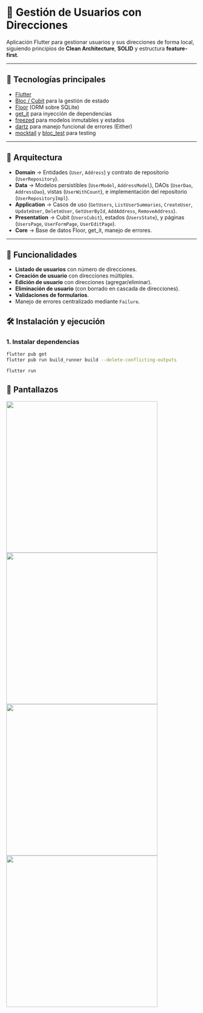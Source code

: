 # 👥 Gestión de Usuarios con Direcciones

Aplicación Flutter para gestionar usuarios y sus direcciones de forma local, siguiendo principios de **Clean Architecture**, **SOLID** y estructura **feature-first**.

---

## 🚀 Tecnologías principales

- [Flutter](https://flutter.dev/)
- [Bloc / Cubit](https://pub.dev/packages/flutter_bloc) para la gestión de estado
- [Floor](https://pub.dev/packages/floor) (ORM sobre SQLite)
- [get_it](https://pub.dev/packages/get_it) para inyección de dependencias
- [freezed](https://pub.dev/packages/freezed) para modelos inmutables y estados
- [dartz](https://pub.dev/packages/dartz) para manejo funcional de errores (Either)
- [mocktail](https://pub.dev/packages/mocktail) y [bloc_test](https://pub.dev/packages/bloc_test) para testing

---

## 📑 Arquitectura

- **Domain** → Entidades (`User`, `Address`) y contrato de repositorio (`UserRepository`).
- **Data** → Modelos persistibles (`UserModel`, `AddressModel`), DAOs (`UserDao`, `AddressDao`), vistas (`UserWithCount`), e implementación del repositorio (`UserRepositoryImpl`).
- **Application** → Casos de uso (`GetUsers`, `ListUserSummaries`, `CreateUser`, `UpdateUser`, `DeleteUser`, `GetUserById`, `AddAddress`, `RemoveAddress`).
- **Presentation** → Cubit (`UsersCubit`), estados (`UsersState`), y páginas (`UsersPage`, `UserFormPage`, `UserEditPage`).
- **Core** → Base de datos Floor, get_it, manejo de errores.

---

## 🧩 Funcionalidades

- **Listado de usuarios** con número de direcciones.
- **Creación de usuario** con direcciones múltiples.
- **Edición de usuario** con direcciones (agregar/eliminar).
- **Eliminación de usuario** (con borrado en cascada de direcciones).
- **Validaciones de formularios**.
- Manejo de errores centralizado mediante `Failure`.


## 🛠️ Instalación y ejecución

### 1. Instalar dependencias
```bash
flutter pub get
flutter pub run build_runner build --delete-conflicting-outputs

flutter run
```
## 🧩 Pantallazos

<img src="https://raw.githubusercontent.com/megahertzon/usuarios_direcciones/e854b35a40fddbdbbb977fb3a243a0bdc7154379/assets/screenshots/s1.png" width="400"/>

<img src="https://raw.githubusercontent.com/megahertzon/usuarios_direcciones/e854b35a40fddbdbbb977fb3a243a0bdc7154379/assets/screenshots/s2.png" width="400"/>

<img src="https://raw.githubusercontent.com/megahertzon/usuarios_direcciones/e854b35a40fddbdbbb977fb3a243a0bdc7154379/assets/screenshots/s3.png" width="400"/>

<img src="https://raw.githubusercontent.com/megahertzon/usuarios_direcciones/e854b35a40fddbdbbb977fb3a243a0bdc7154379/assets/screenshots/s4.png" width="400"/>